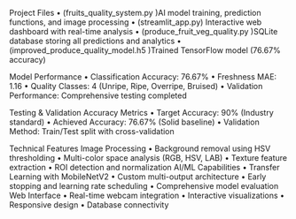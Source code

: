  Project Files 
•	(fruits_quality_system.py )AI model training, prediction functions, and image processing 
•	(streamlit_app.py) Interactive web dashboard with real-time analysis 
•	(produce_fruit_veg_quality.py )SQLite database storing all predictions and analytics 
•	(improved_produce_quality_model.h5 )Trained TensorFlow model (76.67% accuracy) 

Model Performance
•	Classification Accuracy: 76.67%
•	Freshness MAE: 1.16
•	Quality Classes: 4 (Unripe, Ripe, Overripe, Bruised)
•	Validation Performance: Comprehensive testing completed

Testing & Validation
Accuracy Metrics
•	Target Accuracy: 90% (Industry standard)
•	Achieved Accuracy: 76.67% (Solid baseline)
•	Validation Method: Train/Test split with cross-validation

 Technical Features
Image Processing
•	Background removal using HSV thresholding
•	Multi-color space analysis (RGB, HSV, LAB)
•	Texture feature extraction
•	ROI detection and normalization
AI/ML Capabilities
•	Transfer Learning with MobileNetV2
•	Custom multi-output architecture
•	Early stopping and learning rate scheduling
•	Comprehensive model evaluation
Web Interface
•	Real-time webcam integration
•	Interactive visualizations
•	Responsive design
•	Database connectivity

